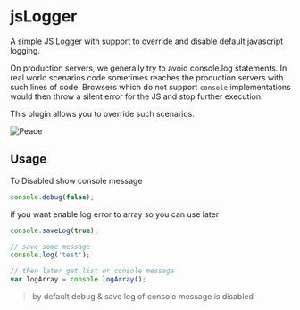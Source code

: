 jsLogger
========

A simple JS Logger with support to override and disable default javascript logging.

On production servers, we generally try to avoid console.log statements. In real world scenarios code sometimes reaches the production servers with such lines of code. Browsers which do not support `console` implementations would then throw a silent error for the JS and stop further execution.

This plugin allows you to override such scenarios.

![Peace](https://media.giphy.com/media/3o6ZtkTgKTiLUTs62s/giphy.gif "Peace yo!")


## Usage

To Disabled show console message

```js
console.debug(false);
```

if you want enable log error to array so you can use later

```js
console.saveLog(true);

// save some message
console.log('test');

// then later get list or console message
var logArray = console.logArray();
```

> by default debug & save log of console message is disabled
